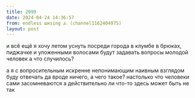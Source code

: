 ```yaml
---
title: 2099
date: 2024-04-24 14:36:57
from: endless шизing ⍼ (channel1162404975)
layout: post
---
```


и всё ещё я хочу летом уснуть посреди города в клумбе
в брюках, пиджачке и уложенными волосами
будут задавать вопросы 
молодой человек а что случилось?

а я с вопросительным искренне непонимающим наивным взглядом буду отвечать да вроде ничего, а чего такое?
настолько что человеки сами засомневаются а действительно ли что-то здесь может быть не так
